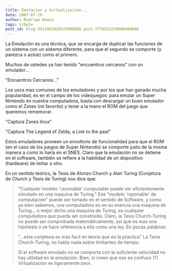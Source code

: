 ```yaml
---
title: Emulacion y Virtualizacion...
date: 2007-07-16
author: Rodrigo Amaya
tags: srbyte
post_id: blog-3515952828243908885.post-7776553239600484890
---
```


La Emulación es una técnica, que se encarga de duplicar las funciones de un sistema con un sistema diferente, para que el segundo se comporte (y parezca o actúe) como el primero.

Muchos de ustedes ya han tenido "encuentros cercanos" con un emulador...

"Encuentros Cercanos..."

Los usos mas comunes de los emuladores y por los que han ganado mucha popularidad, es en el campo de los videojuegos: para emular un Super Nintendo en nuestra computadora, basta con descargar un buen emulador como el Zsnes (mi favorito) y tener a la mano el ROM del juego que queremos rememorar.

"Captura Zsnes linux"

"Captura The Legend of Zelda, a Link to the past"

Estos emuladores proveen un envoltorio de funcionalidad para que el ROM (en el caso de los juegos de Super Nintendo) se comporte justo de la misma manera a como lo haría en el SNES. Claro que la emulación no se detiene en el software, también se refiere a la habilidad de un dispositivo (hardware) de imitar a otro.

En un sentido teórico, la Tesis de Alonzo Church y Alan Turing (Conjetura de Church y Tesis de Turing) nos dice que:

> "Cualquier modelo 'razonable' computable puede ser
> eficientemente simulado en una maquina de Turing."
Ese "modelo 'razonable' de computacion" puede ser tomado en el sentido de Software, y como ya bien sabemos, una computadora es en su esencia una maquina de Turing... o mejor dicho una maquina de Turing, es cualquier computadora que pueda ser construida. Claro, la Tesis Church-Turing no puede ser comprobada matemáticamente, así que es mas una hipótesis o se hace referencia a ella como una ley. En pocas palabras:

> "...esta conjetura es mas facil
> en teoria que en la practica"
La Tesis Church-Turing, no habla nada sobre limitantes de tiempo.

> Si el software emulado no se
> comporta con la suficiente velocidad no hay utilidad en la emulacion.
Bien, si creen que eso es confuso (?) Virtualizacion es ligeramente peor.